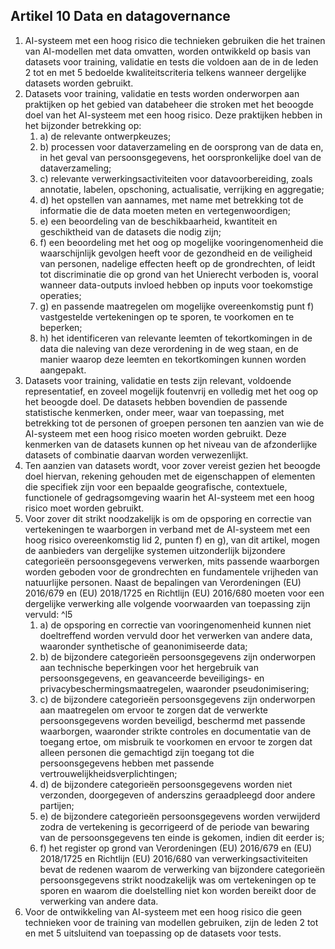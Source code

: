 ## Artikel 10 Data en datagovernance

1. AI-systeem met een hoog risico die technieken gebruiken die het trainen van AI-modellen met data omvatten, worden ontwikkeld op basis van datasets voor training, validatie en tests die voldoen aan de in de leden 2 tot en met 5 bedoelde kwaliteitscriteria telkens wanneer dergelijke datasets worden gebruikt.
2. Datasets voor training, validatie en tests worden onderworpen aan praktijken op het gebied van databeheer die stroken met het beoogde doel van het AI-systeem met een hoog risico. Deze praktijken hebben in het bijzonder betrekking op:
   1. a) de relevante ontwerpkeuzes;
   2. b) processen voor dataverzameling en de oorsprong van de data en, in het geval van persoonsgegevens, het oorspronkelijke doel van de dataverzameling;
   3. c) relevante verwerkingsactiviteiten voor datavoorbereiding, zoals annotatie, labelen, opschoning, actualisatie, verrijking en aggregatie;
   4. d) het opstellen van aannames, met name met betrekking tot de informatie die de data moeten meten en vertegenwoordigen;
   5. e) een beoordeling van de beschikbaarheid, kwantiteit en geschiktheid van de datasets die nodig zijn;
   6. f) een beoordeling met het oog op mogelijke vooringenomenheid die waarschijnlijk gevolgen heeft voor de gezondheid en de veiligheid van personen, nadelige effecten heeft op de grondrechten, of leidt tot discriminatie die op grond van het Unierecht verboden is, vooral wanneer data-outputs invloed hebben op inputs voor toekomstige operaties;
   7. g) en passende maatregelen om mogelijke overeenkomstig punt f) vastgestelde vertekeningen op te sporen, te voorkomen en te beperken;
   8. h) het identificeren van relevante leemten of tekortkomingen in de data die naleving van deze verordening in de weg staan, en de manier waarop deze leemten en tekortkomingen kunnen worden aangepakt.
3. Datasets voor training, validatie en tests zijn relevant, voldoende representatief, en zoveel mogelijk foutenvrij en volledig met het oog op het beoogde doel. De datasets hebben bovendien de passende statistische kenmerken, onder meer, waar van toepassing, met betrekking tot de personen of groepen personen ten aanzien van wie de AI-systeem met een hoog risico moeten worden gebruikt. Deze kenmerken van de datasets kunnen op het niveau van de afzonderlijke datasets of combinatie daarvan worden verwezenlijkt.
4. Ten aanzien van datasets wordt, voor zover vereist gezien het beoogde doel hiervan, rekening gehouden met de eigenschappen of elementen die specifiek zijn voor een bepaalde geografische, contextuele, functionele of gedragsomgeving waarin het AI-systeem met een hoog risico moet worden gebruikt.
5. Voor zover dit strikt noodzakelijk is om de opsporing en correctie van vertekeningen te waarborgen in verband met de AI-systeem met een hoog risico overeenkomstig lid 2, punten f) en g), van dit artikel, mogen de aanbieders van dergelijke systemen uitzonderlijk bijzondere categorieën persoonsgegevens verwerken, mits passende waarborgen worden geboden voor de grondrechten en fundamentele vrijheden van natuurlijke personen. Naast de bepalingen van Verordeningen (EU) 2016/679 en (EU) 2018/1725 en Richtlijn (EU) 2016/680 moeten voor een dergelijke verwerking alle volgende voorwaarden van toepassing zijn vervuld: ^l5
   1. a) de opsporing en correctie van vooringenomenheid kunnen niet doeltreffend worden vervuld door het verwerken van andere data, waaronder synthetische of geanonimiseerde data;
   2. b) de bijzondere categorieën persoonsgegevens zijn onderworpen aan technische beperkingen voor het hergebruik van persoonsgegevens, en geavanceerde beveiligings- en privacybeschermingsmaatregelen, waaronder pseudonimisering;
   3. c) de bijzondere categorieën persoonsgegevens zijn onderworpen aan maatregelen om ervoor te zorgen dat de verwerkte persoonsgegevens worden beveiligd, beschermd met passende waarborgen, waaronder strikte controles en documentatie van de toegang ertoe, om misbruik te voorkomen en ervoor te zorgen dat alleen personen die gemachtigd zijn toegang tot die persoonsgegevens hebben met passende vertrouwelijkheidsverplichtingen;
   4. d) de bijzondere categorieën persoonsgegevens worden niet verzonden, doorgegeven of anderszins geraadpleegd door andere partijen;
   5. e) de bijzondere categorieën persoonsgegevens worden verwijderd zodra de vertekening is gecorrigeerd of de periode van bewaring van de persoonsgegevens ten einde is gekomen, indien dit eerder is;
   6. f) het register op grond van Verordeningen (EU) 2016/679 en (EU) 2018/1725 en Richtlijn (EU) 2016/680 van verwerkingsactiviteiten bevat de redenen waarom de verwerking van bijzondere categorieën persoonsgegevens strikt noodzakelijk was om vertekeningen op te sporen en waarom die doelstelling niet kon worden bereikt door de verwerking van andere data.
6. Voor de ontwikkeling van AI-systeem met een hoog risico die geen technieken voor de training van modellen gebruiken, zijn de leden 2 tot en met 5 uitsluitend van toepassing op de datasets voor tests.
